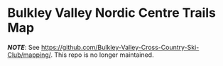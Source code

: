 # Bulkley Valley Nordic Centre Trails Map

***NOTE***: See https://github.com/Bulkley-Valley-Cross-Country-Ski-Club/mapping/. This repo is no longer maintained.
